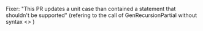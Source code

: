 Fixer: "This PR updates a unit case than contained a statement that shouldn't be supported" (refering to the call of GenRecursionPartial without syntax <> )